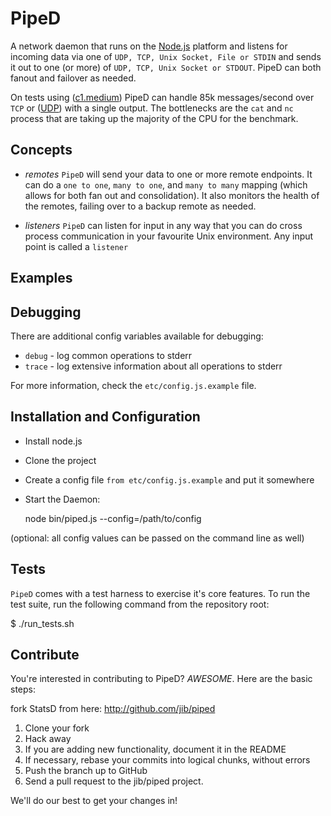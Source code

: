 PipeD
=====

A network daemon that runs on the [Node.js][node] platform and
listens for incoming data via one of `UDP, TCP, Unix Socket, File
or STDIN` and sends it out to one (or more) of `UDP, TCP, Unix Socket
or STDOUT`. PipeD can both fanout and failover as needed.

On tests using ([c1.medium][c1_medium]) PipeD can handle 85k messages/second
over `TCP` or ([UDP][udp]) with a single output. The bottlenecks are
the `cat` and `nc` process that are taking up the majority of the CPU
for the benchmark.

Concepts
--------

* *remotes*
  `PipeD` will send your data to one or more remote endpoints. It can
  do a `one to one`, `many to one`, and `many to many` mapping (which
  allows for both fan out and consolidation). It also monitors the
  health of the remotes, failing over to a backup remote as needed.

* *listeners*
  `PipeD` can listen for input in any way that you can do cross process
  communication in your favourite Unix environment. Any input point is
  called a `listener`

Examples
--------

Debugging
---------

There are additional config variables available for debugging:

* `debug` - log common operations to stderr
* `trace` - log extensive information about all operations to stderr

For more information, check the `etc/config.js.example` file.

Installation and Configuration
------------------------------

 * Install node.js
 * Clone the project
 * Create a config file `from etc/config.js.example` and put it somewhere
 * Start the Daemon:

    node bin/piped.js --config=/path/to/config

 (optional: all config values can be passed on the command line as well)

Tests
-----

`PipeD` comes with a test harness to exercise it's core features. To run
the test suite, run the following command from the repository root:

  $ ./run_tests.sh

Contribute
---------------------

You're interested in contributing to PipeD? *AWESOME*. Here are the basic steps:

fork StatsD from here: http://github.com/jib/piped

1. Clone your fork
2. Hack away
3. If you are adding new functionality, document it in the README
4. If necessary, rebase your commits into logical chunks, without errors
5. Push the branch up to GitHub
6. Send a pull request to the jib/piped project.

We'll do our best to get your changes in!


[krux]: http://www.krux.com
[node]: http://nodejs.org
[udp]: http://en.wikipedia.org/wiki/User_Datagram_Protocol
[c1_medium]: http://aws.amazon.com/ec2/#instance
